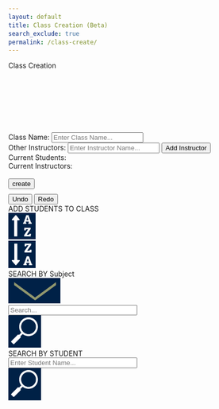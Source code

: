 ```yaml
---
layout: default
title: Class Creation (Beta)
search_exclude: true
permalink: /class-create/
---
```


<html lang="en">
<head>
    <meta charset="UTF-8">
    <title>Create a Class</title>
    <style>
        .whitebox {
            display: none;
        }
        .whitebox.show {
            display: block;
        }
        /* Styling for undo and redo buttons */
        .undo-redo-buttons {
            margin-top: 10px;
        }
        .undo-redo-buttons button:hover {
            background-color: #45a049;
        }
    </style>
</head>
<body class="light">
<div class="classflex-container">
    <div class="bigpapa">
        <div>
            <div class="classperiodcreation">
                <div id="classtitle" style="width: 850px;">Class Creation</div>
                <div style="padding-top: 25%;">
                    <label>Class Name:
                        <input id="className" class="inputis" placeholder="Enter Class Name...">
                    </label><br>
                </div>
                <div>
                    <label>Other Instructors:
                        <input id="newInstructor" class="inputis" placeholder="Enter Instructor Name...">
                        <button onclick="addInstructorToClass()">Add Instructor</button>
                    </label><br>
                </div>
                <div>Current Students:
                    <div id="curStu"><!--Insert stuff here--></div>
                </div>
                <div>Current Instructors:
                    <div id="curIns"><!--Insert stuff here--></div>
                    <br>
                </div>
            </div>
            <input class="createbutt" type="button" value="create" id="createButton">
            <div class="undo-redo-buttons">
                <button class="createbutt" id="undoButton">Undo</button>
                <button class="createbutt" id="redoButton">Redo</button>
            </div>
        </div>
        <div class="addstudents">
            <div class="toolbarss">
                <div id="stupiddiv">
                    <div>ADD STUDENTS TO CLASS</div>
                </div>
                <div style="width: 11%;">
                    <img class="hater" src="../images/a-z.png" onclick="sortStudents('asc')">
                </div>
                <div style="width: 11%;">
                    <img class="hater" src="../images/z-a.png" onclick="sortStudents('desc')">
                </div>
            </div>
            <div class="toolbarss">
                <div id="stupiddiv">
                    <div>SEARCH BY Subject</div>
                    <img id="arrow" src="../images/arrow.png">
                </div>
                <input id="subjectInput" style="width: 50%;" placeholder="Search..." oninput="getPersonsBySubject()">
                <div style="width: 13%;">
                    <img class="hater" src="../images/searchIcon.png">
                </div>
            </div>
            <div class="whitebox" id="subjectList">
            </div>
            <div class="toolbarss">
                <div id="stupiddiv">
                    <div>SEARCH BY STUDENT</div>
                </div>
                <input id="studentInput" style="width: 50%;" placeholder="Enter Student Name..." oninput="searchStudents()">
                <div style="width: 13%;">
                    <img class="hater" src="../images/searchIcon.png" onclick="searchStudents()">
                </div>
            </div>
            <div class="whitebox" id="studentList">
                <!-- Results will be inserted here -->
            </div>
        </div>
    </div>
    <br><br><br><br><br><br><br><br>
</div>
<script>
    window.onload = (event) => {
      console.log("Page is fully loaded");
      let DarkMode = localStorage.getItem('DarkMode');
      DarkMode = (DarkMode === 'true'); // Convert to boolean
      console.log(DarkMode);
      if (DarkMode) {
        document.body.classList.add('dark');
        document.body.classList.remove('light');
      } else {
        document.body.classList.add('light');
        document.body.classList.remove('dark');
      }
};
    var local = "http://localhost:8911";
    var deployed = "https://jcc.stu.nighthawkcodingsociety.com";
    var studentIds = [];
    var leaderIds = [];
    var Myinstructors = [];
    var undoStack = [];
    var redoStack = [];
    var lastActionType = '';
    document.addEventListener('DOMContentLoaded', function() {
        fetch(`${local}/api/person/`, {
            method: 'GET',
            mode: 'cors',
            cache: 'no-cache',
            credentials: 'include',
            headers: {
                "content-type": "application/json",
            },
        })
        .then(response => {
            if (!response.ok) {
                throw new Error('Network response was not ok');
            }
            return response.json();
        })
        .then(data => {
            console.log(data);
            // Use all persons as instructors
            data.forEach(person => {
                Myinstructors.push(person); // Add each person to Myinstructors array
            });
            console.log(Myinstructors);
            // Handle the instructors data as needed (e.g., display in UI)
            displayInstructors(Myinstructors);
        })
        .catch(error => {
            console.error('Error fetching persons:', error);
        });
    });
    document.getElementById('createButton').addEventListener('click', function() {
        const className = document.getElementById('className').value;
        const requestBody = {
            name: className,
            leaderIds: leaderIds,
            studentIds: studentIds
        };
        console.log(requestBody);
        fetch(`${local}/api/class_period/post`, {
            method: 'POST',
            mode: 'cors',
            cache: 'no-cache',
            body: JSON.stringify(requestBody),
            credentials: 'include',
            headers: {
                "content-type": "application/json",
            },
        })
        .then(response => {
            if (!response.ok) {
                throw new Error('Network response was not ok');
            }
            return response.json();
        })
        .then(data => {
            alert('Class created successfully!');
            console.log('Success:', data);
        })
        .catch((error) => {
            console.error('Error:', error);
            alert('Error creating class');
        });
    });
    function getCookie(name) {
        const value = `; ${document.cookie}`;
        const parts = value.split(`; ${name}=`);
        if (parts.length === 2) {
            return parts.pop().split(';').shift();
        }
        return null; // Return null if the cookie is not found
    }
    // Add event listeners for undo and redo buttons
    document.getElementById('undoButton').addEventListener('click', undo);
    document.getElementById('redoButton').addEventListener('click', redo);
    // Function to handle undo operation
    function undo() {
        if (undoStack.length > 0) {
            var action = undoStack.pop(); // Remove the last action from undo stack
            redoStack.push(action); // Push the action to redo stack
            performUndoRedo(action, true);
        }
    }
    // Function to handle redo operation
    function redo() {
        if (redoStack.length > 0) {
            var action = redoStack.pop(); // Remove the last action from redo stack
            undoStack.push(action); // Push the action back to undo stack
            performUndoRedo(action, false);
        }
    }
    // Function to perform undo and redo actions
    function performUndoRedo(action, isUndo) {
        switch (action.type) {
            case 'ADD_STUDENT':
                const studentList = document.getElementById('curStu');
                if (isUndo) {
                    const lastStudentDiv = studentList.lastElementChild;
                    if (lastStudentDiv) {
                        studentList.removeChild(lastStudentDiv); // Remove the last added student
                        studentIds.pop(); // Remove the most recent ID added
                    }
                } else {
                    const studentDiv = document.createElement('div');
                    studentDiv.textContent = `Name: ${action.name}, Email: ${action.email}`;
                    studentList.appendChild(studentDiv);
                    studentIds.push(action.id); // Add the ID to the studentIds array      
                }
                break;
            // Add cases for other types of actions if needed
        }
    }
    function sortStudents(order) {
        alert('Sorting students in ' + order + ' order');
    }
    function searchStudents() {
        const query = document.getElementById('studentInput').value;
        alert('Searching for: ' + query);
    }
    function addStudentToClass(student) {
        const action = {
            type: 'ADD_STUDENT',
            id: student.id,
            name: student.name,
            email: student.email
        };
        undoStack.push(action); // Push the action to undo stack
        redoStack = []; // Clear redo stack when a new action is added
        lastActionType = 'ADD_STUDENT'; // Update last action type
        if (!studentIds.includes(student.id)) {
            studentIds.push(student.id);
            const curStuDiv = document.getElementById('curStu');
            const studentDiv = document.createElement('div');
            studentDiv.className = 'person-div';
            studentDiv.textContent = `Name: ${student.name}, Email: ${student.email}`;
            curStuDiv.appendChild(studentDiv);
        } else {
            alert('Student already added to the class.');
        }
    }   function addInstructorToClass() {
        const instructorName = document.getElementById('newInstructor').value.trim();
        const foundInstructor = Myinstructors.find(inst => inst.name === instructorName);
        if (foundInstructor) {
            const instructorId = foundInstructor.id;
            if (!leaderIds.includes(instructorId)) {
                leaderIds.push(instructorId);
                const curInsDiv = document.getElementById('curIns');
                const instructorDiv = document.createElement('div');
                instructorDiv.className = 'person-div';
                instructorDiv.textContent = `Name: ${foundInstructor.name}, Email: ${foundInstructor.email}`;
                curInsDiv.appendChild(instructorDiv);
            } else {
                alert('Instructor already added to the class.');
            }
        } else {
            alert('Instructor not found in Myinstructors array.');
        }
    }
    function searchInstructors() {
        const query = document.getElementById('newInstructor').value.trim();
        const instructorList = document.getElementById('instructorList');
        if (query.length < 1) {
            instructorList.classList.remove('show'); // Hide the white box if query is empty
            return; // Don't perform search if the query is empty
        }
        // Fetch data from the server based on the search query
        fetch(`${local}/api/person/searchInstructors/${query}`, {
            method: 'GET',
            mode: 'cors',
            cache: 'no-cache',
            credentials: 'include',
            headers: {
                "content-type": "application/json",
            },
        })
        .then(response => {
            if (!response.ok) {
                throw new Error('Network response was not ok');
            }
            return response.json();
        })
        .then(data => {
            if (data.length === 0) {
                instructorList.innerHTML = '<div>No instructors found for the given query.</div>';
                instructorList.classList.add('show'); // Show the white box with message
            } else {
                instructorList.innerHTML = ''; // Clear previous search results
                data.forEach(instructor => {
                    const instructorDiv = document.createElement('div');
                    instructorDiv.className = 'person-div';
                    instructorDiv.textContent = `Name: ${instructor.name}, Email: ${instructor.email}`;
                    const addButton = document.createElement('button');
                    addButton.textContent = 'Add';
                    addButton.onclick = () => addInstructorToClass(instructor);
                    instructorDiv.appendChild(addButton);
                    instructorList.appendChild(instructorDiv);
                });
                instructorList.classList.add('show'); // Show the white box with search results
            }
        })
        .catch(error => {
            console.error('Error searching for instructors:', error);
        });
    }
    function getPersonsBySubject() {
        const subject = document.getElementById('subjectInput').value.trim();
        const subjectList = document.getElementById('subjectList');
        if (subject.length < 1) {
            subjectList.classList.remove('show'); // Hide the white box if subject query is empty
            return;
        }
        // Fetch data from the server based on the subject query
        fetch(`${local}/api/person/getBySubject/${subject}`, {
            method: 'GET',
            mode: 'cors',
            cache: 'no-cache',
            credentials: 'include',
            headers: {
                "content-type": "application/json",
            },
        })
        .then(response => {
            if (!response.ok) {
                throw new Error('Network response was not ok');
            }
            return response.json();
        })
        .then(data => {
            if (data.length === 0) {
                subjectList.innerHTML = '<div>No persons found for the given subject.</div>';
                subjectList.classList.add('show'); // Show the white box with message
            } else {
                subjectList.innerHTML = ''; // Clear previous search results
                data.forEach(person => {
                    const personDiv = document.createElement('div');
                    personDiv.className = 'person-div';
                    personDiv.textContent = `Name: ${person.name}, Email: ${person.email}`;
                    const addButton = document.createElement('button');
                    addButton.textContent = 'Add';
                    addButton.onclick = () => addStudentToClass(person);
                    personDiv.appendChild(addButton);
                    subjectList.appendChild(personDiv);
                });
                subjectList.classList.add('show'); // Show the white box with search results
            }
        })
        .catch(error => {
            console.error('Error fetching persons by subject:', error);
        });
    }
</script>
</body>
</html>